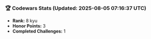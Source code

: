 ### 🏆 Codewars Stats (Updated: 2025-08-05 07:16:37 UTC)

- **Rank:** 8 kyu
- **Honor Points:** 3
- **Completed Challenges:** 1
